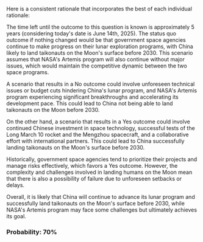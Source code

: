 Here is a consistent rationale that incorporates the best of each individual rationale:

The time left until the outcome to this question is known is approximately 5 years (considering today's date is June 14th, 2025). The status quo outcome if nothing changed would be that government space agencies continue to make progress on their lunar exploration programs, with China likely to land taikonauts on the Moon's surface before 2030. This scenario assumes that NASA's Artemis program will also continue without major issues, which would maintain the competitive dynamic between the two space programs.

A scenario that results in a No outcome could involve unforeseen technical issues or budget cuts hindering China's lunar program, and NASA's Artemis program experiencing significant breakthroughs and accelerating its development pace. This could lead to China not being able to land taikonauts on the Moon before 2030.

On the other hand, a scenario that results in a Yes outcome could involve continued Chinese investment in space technology, successful tests of the Long March 10 rocket and the Mengzhou spacecraft, and a collaborative effort with international partners. This could lead to China successfully landing taikonauts on the Moon's surface before 2030.

Historically, government space agencies tend to prioritize their projects and manage risks effectively, which favors a Yes outcome. However, the complexity and challenges involved in landing humans on the Moon mean that there is also a possibility of failure due to unforeseen setbacks or delays.

Overall, it is likely that China will continue to advance its lunar program and successfully land taikonauts on the Moon's surface before 2030, while NASA's Artemis program may face some challenges but ultimately achieves its goal.

### Probability: 70%